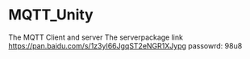 # MQTT_Unity
The MQTT Client and server
The serverpackage link https://pan.baidu.com/s/1z3yI66JgqST2eNGR1XJypg   passowrd: 98u8 




